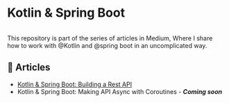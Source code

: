 # Kotlin & Spring Boot
<p>
<img src="https://img.shields.io/badge/STATUS-IN%20DEVELOPMENT-brightgreen" alt=""/>
</p>
This repository is part of the series of articles in Medium, 
Where I share how to work with @Kotlin and @spring boot in an uncomplicated way.

## 📕 Articles 
* [Kotlin & Spring Boot: Building a Rest API](https://medium.com/proandroiddev/kotlin-spring-boot-building-a-rest-api-29598d39a392)
* Kotlin & Spring Boot: Making API Async with Coroutines - _**Coming soon**_